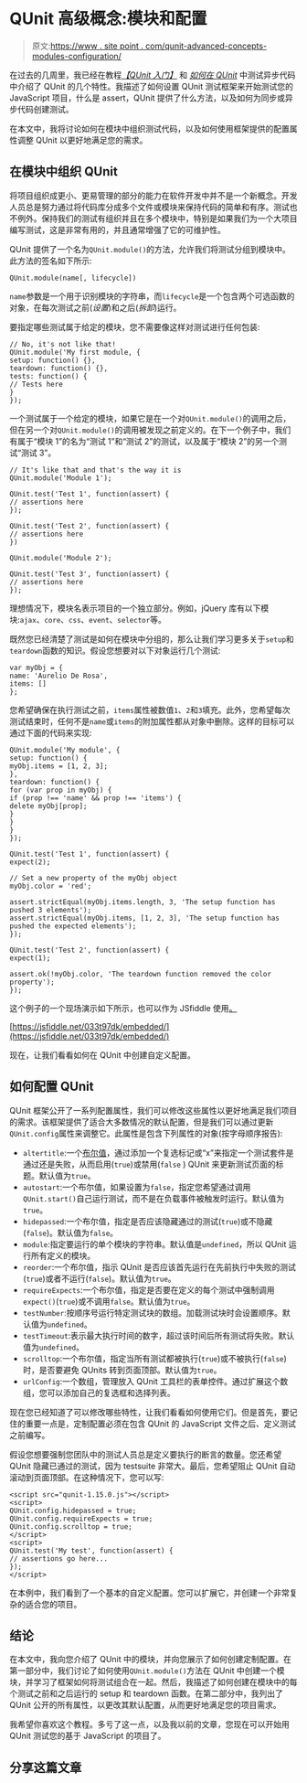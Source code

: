 # QUnit 高级概念:模块和配置

> 原文:[https://www . site point . com/qunit-advanced-concepts-modules-configuration/](https://www.sitepoint.com/qunit-advanced-concepts-modules-configuration/)

在过去的几周里，我已经在教程[<cite>【QUnit 入门】</cite>](https://www.sitepoint.com/getting-started-qunit/) 和 [<cite>如何在 QUnit</cite>](https://www.sitepoint.com/test-asynchronous-code-qunit) 中测试异步代码中介绍了 QUnit 的几个特性。我描述了如何设置 QUnit 测试框架来开始测试您的 JavaScript 项目，什么是 assert，QUnit 提供了什么方法，以及如何为同步或异步代码创建测试。

在本文中，我将讨论如何在模块中组织测试代码，以及如何使用框架提供的配置属性调整 QUnit 以更好地满足您的需求。

## 在模块中组织 QUnit

将项目组织成更小、更易管理的部分的能力在软件开发中并不是一个新概念。开发人员总是努力通过将代码库分成多个文件或模块来保持代码的简单和有序。测试也不例外。保持我们的测试有组织并且在多个模块中，特别是如果我们为一个大项目编写测试，这是非常有用的，并且通常增强了它的可维护性。

QUnit 提供了一个名为`QUnit.module()`的方法，允许我们将测试分组到模块中。此方法的签名如下所示:

```
QUnit.module(name[, lifecycle])
```

`name`参数是一个用于识别模块的字符串，而`lifecycle`是一个包含两个可选函数的对象，在每次测试之前(*设置*)和之后(*拆卸*)运行。

要指定哪些测试属于给定的模块，您不需要像这样对测试进行任何包装:

```
// No, it's not like that!
QUnit.module('My first module, {
setup: function() {},
teardown: function() {},
tests: function() {
// Tests here
}
});
```

一个测试属于一个给定的模块，如果它是在一个对`QUnit.module()`的调用之后，但在另一个对`QUnit.module()`的调用被发现之前定义的。在下一个例子中，我们有属于“模块 1”的名为“测试 1”和“测试 2”的测试，以及属于“模块 2”的另一个测试“测试 3”。

```
// It's like that and that's the way it is
QUnit.module('Module 1');

QUnit.test('Test 1', function(assert) {
// assertions here
});

QUnit.test('Test 2', function(assert) {
// assertions here
})

QUnit.module('Module 2');

QUnit.test('Test 3', function(assert) {
// assertions here
});
```

理想情况下，模块名表示项目的一个独立部分。例如，jQuery 库有以下模块:`ajax`、`core`、`css`、`event`、`selector`等。

既然您已经清楚了测试是如何在模块中分组的，那么让我们学习更多关于`setup`和`teardown`函数的知识。假设您想要对以下对象运行几个测试:

```
var myObj = {
name: 'Aurelio De Rosa',
items: []
};
```

您希望确保在执行测试之前，`items`属性被数值`1`、`2`和`3`填充。此外，您希望每次测试结束时，任何不是`name`或`items`的附加属性都从对象中删除。这样的目标可以通过下面的代码来实现:

```
QUnit.module('My module', {
setup: function() {
myObj.items = [1, 2, 3];
},
teardown: function() {
for (var prop in myObj) {
if (prop !== 'name' && prop !== 'items') {
delete myObj[prop];
}
}
}
});

QUnit.test('Test 1', function(assert) {
expect(2);

// Set a new property of the myObj object
myObj.color = 'red';

assert.strictEqual(myObj.items.length, 3, 'The setup function has pushed 3 elements');
assert.strictEqual(myObj.items, [1, 2, 3], 'The setup function has pushed the expected elements');
});

QUnit.test('Test 2', function(assert) {
expect(1);

assert.ok(!myObj.color, 'The teardown function removed the color property');
});
```

这个例子的一个现场演示如下所示，也可以作为 JSfiddle 使用[。](https://jsfiddle.net/033t97dk/)

[https://jsfiddle.net/033t97dk/embedded/](https://jsfiddle.net/033t97dk/embedded/)

现在，让我们看看如何在 QUnit 中创建自定义配置。

## 如何配置 QUnit

QUnit 框架公开了一系列配置属性，我们可以修改这些属性以更好地满足我们项目的需求。该框架提供了适合大多数情况的默认配置，但是我们可以通过更新`QUnit.config`属性来调整它。此属性是包含下列属性的对象(按字母顺序报告):

*   `altertitle`:一个[布尔值](https://www.sitepoint.com/boolean-data-type/)，通过添加一个复选标记或“x”来指定一个测试套件是通过还是失败，从而启用(`true`)或禁用(`false` ) QUnit 来更新测试页面的标题。默认值为`true`。
*   `autostart`:一个布尔值，如果设置为`false`，指定您希望通过调用`QUnit.start()`自己运行测试，而不是在负载事件被触发时运行。默认值为`true`。
*   `hidepassed`:一个布尔值，指定是否应该隐藏通过的测试(`true`)或不隐藏(`false`)。默认值为`false`。
*   `module`:指定要运行的单个模块的字符串。默认值是`undefined`，所以 QUnit 运行所有定义的模块。
*   `reorder`:一个布尔值，指示 QUnit 是否应该首先运行在先前执行中失败的测试(`true`)或者不运行(`false`)。默认值为`true`。
*   `requireExpects`:一个布尔值，指定是否要在定义的每个测试中强制调用`expect()`(`true`)或不调用`false`。默认值为`true`。
*   `testNumber`:按顺序号运行特定测试块的数组。加载测试块时会设置顺序。默认值为`undefined`。
*   `testTimeout`:表示最大执行时间的数字，超过该时间后所有测试将失败。默认值为`undefined`。
*   `scrolltop`:一个布尔值，指定当所有测试都被执行(`true`)或不被执行(`false`)时，是否要避免 QUnits 转到页面顶部。默认值为`true`。
*   `urlConfig`:一个数组，管理放入 QUnit 工具栏的表单控件。通过扩展这个数组，您可以添加自己的复选框和选择列表。

现在您已经知道了可以修改哪些特性，让我们看看如何使用它们。但是首先，要记住的重要一点是，定制配置必须在包含 QUnit 的 JavaScript 文件之后、定义测试之前编写。

假设您想要强制您团队中的测试人员总是定义要执行的断言的数量。您还希望 QUnit 隐藏已通过的测试，因为 testsuite 非常大。最后，您希望阻止 QUnit 自动滚动到页面顶部。在这种情况下，您可以写:

```
<script src="qunit-1.15.0.js"></script>
<script>
QUnit.config.hidepassed = true;
QUnit.config.requireExpects = true;
QUnit.config.scrolltop = true;
</script>
<script>
QUnit.test('My test', function(assert) {
// assertions go here...
});
</script>
```

在本例中，我们看到了一个基本的自定义配置。您可以扩展它，并创建一个非常复杂的适合您的项目。

## 结论

在本文中，我向您介绍了 QUnit 中的模块，并向您展示了如何创建定制配置。在第一部分中，我们讨论了如何使用`QUnit.module()`方法在 QUnit 中创建一个模块，并学习了框架如何将测试组合在一起。然后，我描述了如何创建在模块中的每个测试之前和之后运行的 setup 和 teardown 函数。在第二部分中，我列出了 QUnit 公开的所有属性，以更改其默认配置，从而更好地满足您的项目需求。

我希望你喜欢这个教程。多亏了这一点，以及我以前的文章，您现在可以开始用 QUnit 测试您的基于 JavaScript 的项目了。

## 分享这篇文章